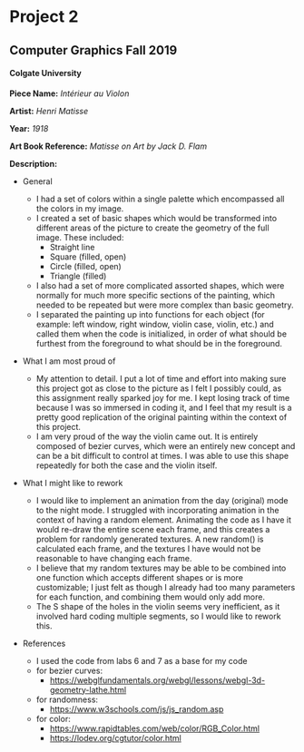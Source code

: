 # Project 2
## Computer Graphics Fall 2019
#### Colgate University

**Piece Name:** *Intérieur au Violon*

**Artist:** *Henri Matisse*

**Year:** *1918*

**Art Book Reference:** *Matisse on Art by Jack D. Flam*

**Description:**
* General
  * I had a set of colors within a single palette which encompassed all the colors in my image.
  * I created a set of basic shapes which would be transformed into different areas of the picture to create the geometry of the full image. These included:
    * Straight line
    * Square (filled, open)
    * Circle (filled, open)
    * Triangle (filled)
  * I also had a set of more complicated assorted shapes, which were normally for much more specific sections of the painting, which needed to be repeated but were more complex than basic geometry.
  * I separated the painting up into functions for each object (for example: left window, right window, violin case, violin, etc.) and called them when the code is initialized, in order of what should be furthest from the foreground to what should be in the foreground.

* What I am most proud of
  * My attention to detail. I put a lot of time and effort into making sure this project got as close to the picture as I felt I possibly could, as this assignment really sparked joy for me. I kept losing track of time because I was so immersed in coding it, and I feel that my result is a pretty good replication of the original painting within the context of this project.
  * I am very proud of the way the violin came out. It is entirely composed of bezier curves, which were an entirely new concept and can be a bit difficult to control at times. I was able to use this shape repeatedly for both the case and the violin itself.

* What I might like to rework
  * I would like to implement an animation from the day (original) mode to the night mode. I struggled with incorporating      animation in the context of having a random element. Animating the code as I have it would re-draw the entire scene each frame, and this creates a problem for randomly generated textures. A new random() is calculated each frame, and the textures I have would not be reasonable to have changing each frame.
  * I believe that my random textures may be able to be combined into one function which accepts different shapes or is more customizable; I just felt as though I already had too many parameters for each function, and combining them would only add more.
  * The S shape of the holes in the violin seems very inefficient, as it involved hard coding multiple segments, so I would like to rework this.

* References
  * I used the code from labs 6 and 7 as a base for my code
  * for bezier curves:
    * https://webglfundamentals.org/webgl/lessons/webgl-3d-geometry-lathe.html
  * for randomness:
    * https://www.w3schools.com/js/js_random.asp
  * for color:
    * https://www.rapidtables.com/web/color/RGB_Color.html
    * https://lodev.org/cgtutor/color.html
